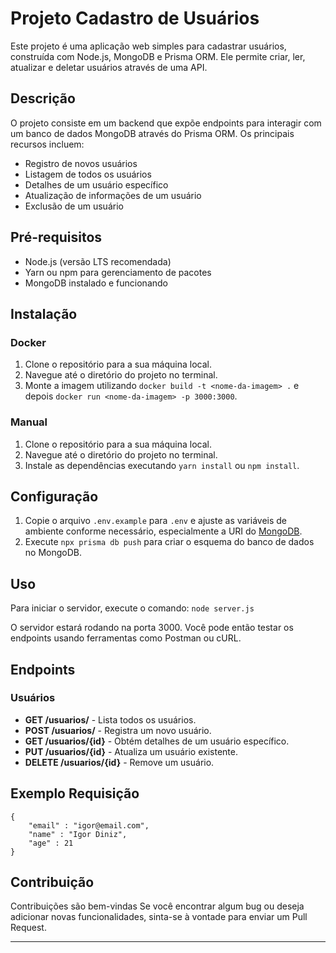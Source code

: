 # Projeto Cadastro de Usuários

Este projeto é uma aplicação web simples para cadastrar usuários, construída com Node.js, MongoDB e Prisma ORM. Ele permite criar, ler, atualizar e deletar usuários através de uma API.

## Descrição

O projeto consiste em um backend que expõe endpoints para interagir com um banco de dados MongoDB através do Prisma ORM. Os principais recursos incluem:

- Registro de novos usuários
- Listagem de todos os usuários
- Detalhes de um usuário específico
- Atualização de informações de um usuário
- Exclusão de um usuário

## Pré-requisitos

- Node.js (versão LTS recomendada)
- Yarn ou npm para gerenciamento de pacotes
- MongoDB instalado e funcionando

## Instalação

### Docker
1. Clone o repositório para a sua máquina local.
2. Navegue até o diretório do projeto no terminal.
3. Monte a imagem utilizando `docker build -t <nome-da-imagem> .` e depois `docker run <nome-da-imagem> -p 3000:3000`.

### Manual
1. Clone o repositório para a sua máquina local.
2. Navegue até o diretório do projeto no terminal.
3. Instale as dependências executando `yarn install` ou `npm install`.

## Configuração

1. Copie o arquivo `.env.example` para `.env` e ajuste as variáveis de ambiente conforme necessário, especialmente a URI do [MongoDB](https://www.mongodb.com/).
2. Execute `npx prisma db push` para criar o esquema do banco de dados no MongoDB.

## Uso

Para iniciar o servidor, execute o comando: `node server.js`


O servidor estará rodando na porta 3000. Você pode então testar os endpoints usando ferramentas como Postman ou cURL.

## Endpoints

### Usuários

- **GET /usuarios/** - Lista todos os usuários.
- **POST /usuarios/** - Registra um novo usuário.
- **GET /usuarios/{id}** - Obtém detalhes de um usuário específico.
- **PUT /usuarios/{id}** - Atualiza um usuário existente.
- **DELETE /usuarios/{id}** - Remove um usuário.

## Exemplo Requisição

```
{
    "email" : "igor@email.com",
    "name" : "Igor Diniz",
    "age" : 21
}
```

## Contribuição

Contribuições são bem-vindas Se você encontrar algum bug ou deseja adicionar novas funcionalidades, sinta-se à vontade para enviar um Pull Request.

---
